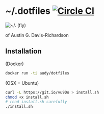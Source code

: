 # ~/.dotfiles [![Circle CI](https://circleci.com/gh/audy/dotflies.svg?style=svg)](https://circleci.com/gh/audy/dotflies)

![~/. (fly)](/blob/master/logo.png?raw=true)

of Austin G. Davis-Richardson

## Installation

(Docker)

```bash
docker run -ti audy/dotfiles
```

(OSX + Ubuntu)

```bash
curl -L https://git.io/vu9Do > install.sh
chmod +x install.sh
# read install.sh carefully
./install.sh
```
